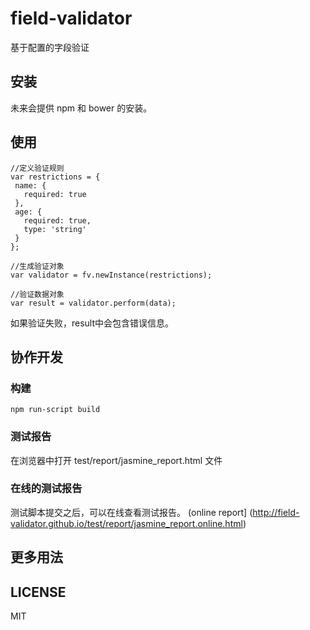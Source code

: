 # field-validator

基于配置的字段验证

## 安装
未来会提供 npm 和 bower 的安装。

## 使用
 ```
//定义验证规则
var restrictions = {
  name: {
    required: true
  },
  age: {
    required: true,
    type: 'string'
  }
};

//生成验证对象
var validator = fv.newInstance(restrictions);

//验证数据对象
var result = validator.perform(data);

```
如果验证失败，result中会包含错误信息。

## 协作开发

### 构建
```
npm run-script build
```
### 测试报告
在浏览器中打开 test/report/jasmine_report.html 文件


### 在线的测试报告
测试脚本提交之后，可以在线查看测试报告。
(online report] (http://field-validator.github.io/test/report/jasmine_report.online.html)



## 更多用法

## LICENSE
MIT
